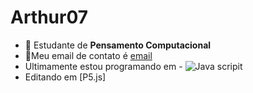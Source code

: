 # Arthur07
- :zany_face: Estudante de **Pensamento  Computacional**
- :hugs:Meu email de contato é [email](arthur.oiko@escola.pr.gov.br)
- Ultimamente estou programando em - ![Java scripit](https://img.shields.io/badge/JavaScript-323330?style=for-the-badge&logo=javascript&logoColor=F7DF1E)
- Editando em [P5.js] 
